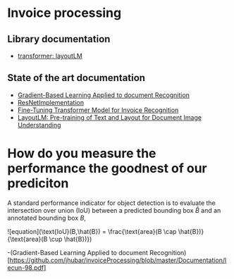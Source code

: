 # Invoice processing

## Library documentation

- [transformer: layoutLM](https://huggingface.co/transformers/model_doc/layoutlm.html)

## State of the art documentation

- [Gradient-Based Learning Applied to document Recognition](https://github.com/jhubar/invoiceProcessing/blob/master/Documentation/lecun-98.pdf)
- [ResNetImplementation](https://github.com/akshaymehra24/WideResnet)
- [Fine-Tuning Transformer Model for Invoice Recognition](https://www.kdnuggets.com/2021/06/fine-tuning-transformer-model-invoice-recognition.html)
- [LayoutLM: Pre-training of Text and Layout for Document Image Understanding](https://arxiv.org/pdf/1912.13318.pdf)

# How do you measure the performance the goodnest of our prediciton

A standard performance indicator for object detection is to evaluate the intersection over union (IoU) between a predicted bounding box $\hat{B}$ and an annotated bounding box $B$, 

![equation](\text{IoU}(B,\hat{B}) = \frac{\text{area}(B \cap \hat{B})}{\text{area}(B \cup \hat{B})})


-(Gradient-Based Learning Applied to document Recognition)[https://github.com/jhubar/invoiceProcessing/blob/master/Documentation/lecun-98.pdf]
